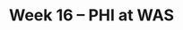 ---
layout: game
title: Week 16 – PHI at WAS
season: 2008
game_id: 2008_16_PHI_WAS
away_team: PHI
home_team: WAS
---